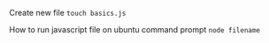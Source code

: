 Create new file `touch basics.js`

How to run javascript file on ubuntu command prompt `node filename`
